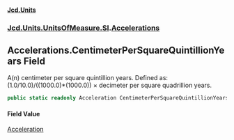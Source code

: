 #### [Jcd.Units](index.md 'index')
### [Jcd.Units.UnitsOfMeasure.SI](Jcd.Units.UnitsOfMeasure.SI.md 'Jcd.Units.UnitsOfMeasure.SI').[Accelerations](Accelerations.md 'Jcd.Units.UnitsOfMeasure.SI.Accelerations')

## Accelerations.CentimeterPerSquareQuintillionYears Field

A(n) centimeter per square quintillion years. Defined as: (1.0/10.0)/((1000.0)*(1000.0)) × decimeter per square quadrillion years.

```csharp
public static readonly Acceleration CentimeterPerSquareQuintillionYears;
```

#### Field Value
[Acceleration](Acceleration.md 'Jcd.Units.UnitTypes.Acceleration')
